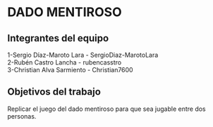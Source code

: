 # DADO MENTIROSO


## Integrantes del equipo

 1-Sergio Díaz-Maroto Lara - SergioDiaz-MarotoLara                                                                                                                        
 2-Rubén Castro Lancha - rubencasstro                                                                                                                                     
 3-Christian Alva Sarmiento - Christian7600

## Objetivos del trabajo

Replicar el juego del dado mentiroso para que sea jugable entre dos personas.
